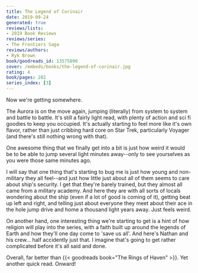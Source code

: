```yaml
---
title: The Legend of Corinair
date: 2019-09-24
generated: true
reviews/lists:
- 2019 Book Reviews
reviews/series:
- The Frontiers Saga
reviews/authors:
- Ryk Brown
book/goodreads_id: 13575890
cover: /embeds/books/the-legend-of-corinair.jpg
rating: 4
book/pages: 282
series_index: [3]
---
```

Now we're getting somewhere.  

The Aurora is on the move again, jumping (literally) from system to system and battle to battle. It's still a fairly light read, with plenty of action and sci fi goodies to keep you occupied. It's actually starting to feel more like it's own flavor, rather than just cribbing hard core on Star Trek, particularly Voyager (and there's still nothing wrong with that).  

<!--more-->

One awesome thing that we finally get into a bit is just how weird it would be to be able to jump several light minutes away--only to see yourselves as you were those same minutes ago.  

I will say that one thing that's starting to bug me is just how young and non- military they all feel--and just how little just about all of them seems to care about ship's security. I get that they're barely trained, but they almost all came from a military academy. And here they are with all sorts of locals wondering about the ship (even if a lot of good is coming of it), getting beat up left and right, and telling just about everyone they meet about their ace in the hole jump drive and home a thousand light years away. Just feels weird.  

On another hand, one interesting thing we're starting to get is a hint of how religion will play into the series, with a faith built up around the legends of Earth and how they'll one day come to 'save us all'. And here's Nathan and his crew... half accidently just that. I imagine that's going to get rather complicated before it's all said and done.  

Overall, far better than {{< goodreads book="The Rings of Haven" >}}. Yet another quick read. Onward!